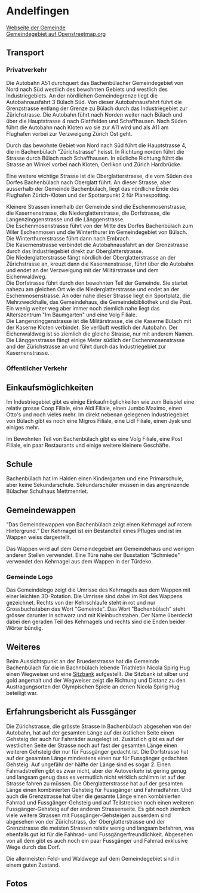 # Andelfingen

[Webseite der Gemeinde](https://www.bachenbuelach.ch)  
[Gemeindegebiet auf Openstreetmap.org](https://www.openstreetmap.org/relation/1682084)

## Transport

### Privatverkehr

Die Autobahn A51 durchquert das Bachenbülacher Gemeindegebiet von Nord nach Süd westlich des bewohnten Gebiets und westlich des Industriegebiets. An der nördlichen Gemeindegrenze liegt die Autobahnausfahrt 3 Bülach Süd. Von dieser Autobahnausfahrt führt die Grenzstrasse entlang der Grenze zu Bülach durch das Industriegebiet zur Zürichstrasse. Die Autobahn führt nach Norden weiter nach Bülach und über die Hauptstrasse 4 nach Glattfelden und Schaffhausen. Nach Süden führt die Autobahn nach Kloten wo sie zur A11 wird und als A11 am Flughafen vorbei zur Verzweigung Zürich Ost geht.

Durch das bewohnte Gebiet von Nord nach Süd führt die Hauptstrasse 4, die in Bachenbülach "Zürichstrasse" heisst. In Richtung norden führt die Strasse durch Bülach nach Schaffhausen. In südliche Richtung führt die Strasse an Winkel vorbei nach Kloten, Oerlikon und Zürich Hardbrücke.

Eine weitere wichtige Strasse ist die Oberglatterstrasse, die vom Süden des Dorfes Bachenbülach nach Oberglatt führt. An dieser Strasse, aber ausserhalb der Gemeinde Bachenbülach, liegt das nördliche Ende des Flughafen Zürich-Kloten und der Spotterpunkt 2 für Planespotting.

Kleinere Strassen innerhalb der Gemeinde sind die Eschenmosenstrasse, die Kasernenstrasse, die Niederglatterstrasse, die Dorfstrasse, die Langenzinggenstrasse und die Länggenstrasse.  
Die Eschenmosenstrasse führt von der Mitte des Dorfes Bachenbülach zum Wiler Eschenmosen und die Winterthurer im Gemeindegebiet von Bülach. Die Winterthurerstrasse führt dann nach Embrach.  
Die Kasernenstrasse verbindet die Autobahnausfahrt an der Grenzstrasse durch das Industriegebiet direkt zur Oberglatterstrasse.  
Die Niederglatterstrasse fängt nördlich der Oberglatterstrasse an der Zürichstrasse an, kreuzt dann die Kasernenstrasse, führt über die Autobahn und endet an der Verzweigung mit der Militärstrasse und dem Eichenwaldweg.  
Die Dorfstrasse führt durch den bewohnten Teil der Gemeinde. Sie startet nahezu am gleichen Ort wie die Niederglatterstrasse und endet an der Eschenmosenstrasse. An oder nahe dieser Strasse liegt ein Sportplatz, die Mehrzweckhalle, das Gemeindehaus, die Gemeindebibliothek und die Post. Ein wenig weiter weg aber immer noch ziemlich nahe liegt das Alterszentrum "Im Baumgarten" und eine Volg Filiale.  
Die Langenzinggenstrasse ist die Militärstrasse, die die Kaserne Bülach mit der Kaserne Kloten verbindet. Sie verläuft westlich der Autobahn. Der Eichenwaldweg ist so ziemlich die gleiche Strasse, nur mit anderem Namen.  
Die Länggenstrasse fängt einige Meter südlich der Eschenmosenstrasse and der Zürichstrasse an und führt durch das Industriegebiet zur Kasernenstrasse.

### Öffentlicher Verkehr

## Einkaufsmöglichkeiten

Im Industriegebiet gibt es einige Einkaufmöglichkeiten wie zum Beispiel eine relativ grosse Coop Filiale, eine Aldi Filiale, einen Jumbo Maximo, einen Otto's und noch vieles mehr. Im direkt nebenan gelegenen Industriegebiet von Bülach gibt es noch eine Migros Filiale, eine Lidl Filiale, einen Jysk und einiges mehr.

Im Bewohnten Teil von Bachenbülach gibt es eine Volg Filiale, eine Post Filiale, ein paar Restaurants und einige weitere kleinere Geschäfte.

## Schule

Bachenbülach hat im Halden einen Kindergarten und eine Primarschule, aber keine Sekundarschule. Sekundarschüler müssen in das angrenzende Bülacher Schulhaus Mettmenriet.

## Gemeindewappen

<q cite="https://www.bachenbuelach.ch/portraet/geschichte.html/8">Das Gemeindewappen von Bachenbülach zeigt einen Kehrnagel auf rotem Hintergrund.</q> Der Kehrnagel ist ein Bestandteil eines Pfluges und ist im Wappen weiss dargestellt.

Das Wappen wird auf dem Gemeindegebiet am Gemeindehaus und wenigen anderen Stellen verwendet. Eine Türe nahe der Busstation "Schmiede" verwendet den Kehrnagel aus dem Wappen in der Türdeko.

### Gemeinde Logo

Das Gemeindelogo zeigt die Umrisse des Kehrnagels aus dem Wappen mit einer leichten 3D-Rotation. Die Umrisse sind dabei im Rot des Wappens gezeichnet. Rechts von der Kehrschlaufe steht in rot und nur Grossbuchstaben das Wort "Gemeinde". Das Wort "Bachenbülach" steht grösser darunter in schwarz und mit Kleinbuchstaben. Der Name überdeckt dabei den geraden Teil des Kehrnagels und rechts sind die Enden beider Wörter bündig.

## Weiteres

Beim Aussichtspunkt an der Bruederstrasse hat die Gemeinde Bachenbülach für die in Bachnbülach lebende Triathletin Nicola Spirig Hug einen Wegweiser und eine [Sitzbank](https://www.openstreetmap.org/node/7504078116) aufgestellt. Die Sitzbank ist silber und gold angemalt und der Wegweiser zeigt die Richtung und Distanz zu den Austragungsorten der Olympischen Spiele an denen Nicola Spirig Hug beteiligt war.

## Erfahrungsbericht als Fussgänger

Die Zürichstrasse, die grösste Strasse in Bachenbülach abgesehen von der Autobahn, hat auf der gesamten Länge auf der östlichen Seite einen Gehsteig der auch für Fahrräder ausgelegt ist. Zusätzlich gibt es auf der westlichen Seite der Strasse noch auf fast der gesamten Länge einen weiteren Gehsteig der nur für Fussgänger gedacht ist. Die Dorfstrasse hat auf der gesamten Länge mindestens einen nur für Fussgänger gedachten Gehsteig. Auf ungefähr der hälfte der Länge sind es sogar 2. Einen Fahrradstreifen gibt es zwar nicht, aber der Autoverkehr ist gering genug und langsam genug dass es vermutlich nicht wirklich schlimm ist auf der Strasse fahren zu müssen. Die Oberglatterstrasse hat auf der gesamten Länge einen kombinierten Gehsteig für Fussgänger und Fahrradfahrer. Und auch die Grenzstrasse hat über die gesamte Länge einen kombinierten Fahrrad und Fussgänger-Gehsteig und auf Teilstrecken noch einen weiteren Fussgänger-Gehsteig auf der anderen Strassenseite. Es gibt noch ziemlich viele weitere Strassen mit Fussgänger-Gehsteigen ausserdem sind abgesehen von der Zürichstrass, der Oberglatterstrasse und der Grenzstrasse die meisten Strassen relativ wenig und langsam befahren, was ebenfalls gut ist für die Fahhrad- und Fussgängerfreundlichkeit. Abgesehen von all dem gibt es auch noch ein paar Fussgänger und Fahrrad exklusive Wege durch das Dorf.

Die allermeisten Feld- und Waldwege auf dem Gemeindegebiet sind in einem guten Zustand.

## Fotos
